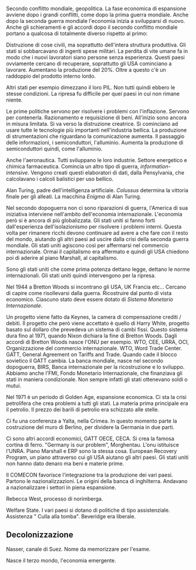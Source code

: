 Secondo conflitto mondiale, geopolitica. La fase economica di espansione avviene dopo i grandi conflitti, come dopo la prima guerra mondiale. Anche dopo la seconda guerra mondiale l'economia inizia a svilupparsi di nuovo. Anche gli schieramenti e gli accordi dopo il secondo conflitto mondiale portano a qualcosa di totalmente diverso rispetto al primo:

Distruzione di cose civili, ma soprattutto dell'intera struttura produttiva. Gli stati si sobbarcavano di ingenti spese militari. La perdita di vite umane fa in modo che i nuovi lavoratori siano persone senza esperienza. Questi paesi ovviamente cercano di recuperare, soprattutto gli USA cominciano a lavorare. Aumentano la produzione del 20%. Oltre a questo c'è un raddoppio del prodotto interno lordo. 

Altri stati per esempio dimezzano il loro PIL. Non tutti quindi ebbero le stesse condizioni. La ripresa fu difficile per quei paesi in cui non rimane niente. 

Le prime politiche servono per risolvere i problemi con l'inflazione. Servono per contenerla. Razionamento e requisizione di beni. All'inizio sono ancora in misura limitata. Si va verso la distruzione creatrice. Si cominciano ad usare tutte le tecnologie più importanti nell'industria bellica. La produzione di strumentazioni che riguardano la comunicazione aumenta. Il passaggio delle informazioni, i semiconduttori, l'alluminio. Aumenta la produzione di semiconduttori quindi, come l'alluminio.

Anche l'aeronautica. Tutti sviluppano le loro industrie. Settore energetico  e chimica farmaceutica. Comincia un altro tipo di guerra, *information-intensive*. Vengono creati questi elaboratori di dati, dalla Pensylvania, che calcolavano i calcoli balistici per uso bellico. 

Alan Turing, padre dell'intelligenza artificiale. *Colussus* determina la vittoria finale per gli alleati. La macchina *Enigma* di Alan Turing.

Nel secondo dopoguerra non ci sono riparazioni di guerra, l'America di sua iniziativa interviene nell'ambito dell'economia internazionale. L'economia però si è ancora di più globalizzata. Gli stati uniti si fanno forti dall'esperienza dell'isolazionismo per risolvere i problemi interni. Questa volta per rimanere ricchi devono continuare ad avere a che fare con il resto del mondo, aiutando gli altri paesi ad uscire dalla crisi della seconda guerra mondiale. Gli stati uniti agiscono così per affermarsi nel commercio internazionale. Ormai il capitalismo era affermato e quindi gli USA chiedono poi di aderire al piano Marshall, al capitalismo. 

Sono gli stati uniti che come prima potenza dettano legge, dettano le norme internazionali. Gli stati uniti quindi intervengono per la ripresa. 

Nel 1944 a Bretton Woods si incontrano gli USA, UK Francia etc... Cercano di capire come risollevarsi dalla guerra. Ricostruire dal punto di vista economico. Ciascuno stato deve essere dotato di *Sistema Monetario Internazionale*.

Un progetto viene fatto da Keynes, la camera di compensazione crediti / debiti. Il progetto che però viene accettato è quello di Harry White, progetto basato sul dollaro che prevedeva un sistema di cambi fissi. Questo sistema dura fino al 1971, quando Nixon dichiara la fine di Bretton Woods. Dagli accordi di Bretton Woods nasce l'ONU per esempio. WTO, CEE, URRA, OCI, Organizzazione del commercio internazionale. WTO, Word Trade Center. GATT, General Agreement on Tariffs and Trade. Quando cade il blocco sovietico il GATT cambia. La banca mondiale, nasce nel secondo dopoguerra, BIRS, Banca internazionale per la ricostruzione e lo sviluppo. Abbiamo anche l'FMI, Fondo Monetario Internazionale, che finanziava gli stati in maniera condizionale. Non sempre infatti gli stati ottenevano soldi o mutui.

Nel 1971 è un periodo di Golden Age, espansione economica. Ci sta la crisi petrolifera che crea problemi a tutti gli stati. La materia prima principale era il petrolio. Il prezzo dei barili di petrolio era schizzato alle stelle. 

Ci fu una conferenza a Yalta, nella Crimea. In questo momento parte la costruzione del muro di Berlino, per dividere la Germania in due parti. 

Ci sono altri accordi economici, GATT OECE, CECA. Si crea la famosa cortina di ferro. "Germany is our problem", Morghentau. L'onu istituisce l'UNRA. Piano Marshall e ERP sono la stessa cosa. European Recovery Program, un piano attraverso cui gli USA aiutano gli altri paesi. Gli stati uniti non hanno dato denaro ma beni e materie prime.

Il COMECON favorisce l'integrazione tra la produzione dei vari paesi. Partono le nazionalizzazioni. Le origini della banca di inghilterra. Andavano a nazionalizzare i settori in piena espansione. 

Rebecca West, processo di norimberga.

Welfare State. I vari paesi si dotano di politiche di tipo assistenziale. Assistenza " Culla alla tomba". Beveridge era liberale. 

## Decolonizzazione

Nasser, canale di Suez. Nome da memorizzare per l'esame. 

Nasce il terzo mondo, l'economia emergente. 
